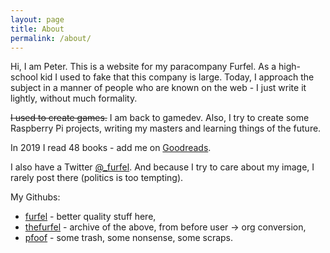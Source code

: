 ```yaml
---
layout: page
title: About
permalink: /about/
---
```


Hi, I am Peter. This is a website for my paracompany Furfel.
As a high-school kid I used to fake that this company is large. Today,
I approach the subject in a manner of people who are known on the
web - I just write it lightly, without much formality.

~~I used to create games.~~ I am back to gamedev. Also, I try to create some
Raspberry Pi projects, writing my masters and learning things of the
future.

In 2019 I read 48 books - add me on [Goodreads](https://www.goodreads.com/piotrp94).

I also have a Twitter [@_furfel](https://twitter.com/_furfel).
And because I try to care about my image, I rarely post there (politics is too tempting).

My Githubs:
* [furfel](https://github.com/furfel) - better quality stuff here,
* [thefurfel](https://github.com/thefurfel) - archive of the above, from before user -> org conversion,
* [pfoof](https://github.com/pfoof) - some trash, some nonsense, some scraps.
